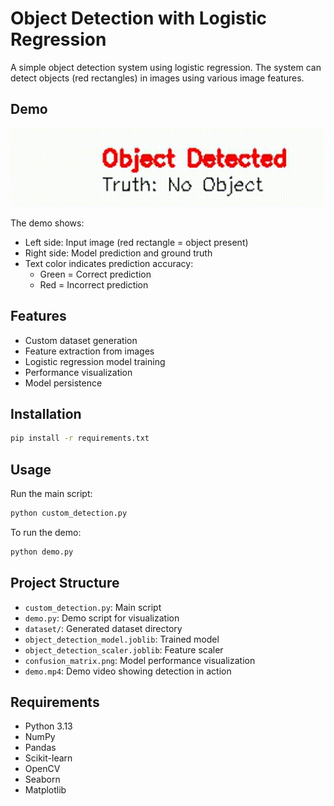 # Object Detection with Logistic Regression

A simple object detection system using logistic regression. The system can detect objects (red rectangles) in images using various image features.

## Demo

![Demo Video](demo.gif)

The demo shows:
- Left side: Input image (red rectangle = object present)
- Right side: Model prediction and ground truth
- Text color indicates prediction accuracy:
  - Green = Correct prediction
  - Red = Incorrect prediction

## Features

- Custom dataset generation
- Feature extraction from images
- Logistic regression model training
- Performance visualization
- Model persistence

## Installation

```bash
pip install -r requirements.txt
```

## Usage

Run the main script:
```bash
python custom_detection.py
```

To run the demo:
```bash
python demo.py
```

## Project Structure

- `custom_detection.py`: Main script
- `demo.py`: Demo script for visualization
- `dataset/`: Generated dataset directory
- `object_detection_model.joblib`: Trained model
- `object_detection_scaler.joblib`: Feature scaler
- `confusion_matrix.png`: Model performance visualization
- `demo.mp4`: Demo video showing detection in action

## Requirements

- Python 3.13
- NumPy
- Pandas
- Scikit-learn
- OpenCV
- Seaborn
- Matplotlib 
